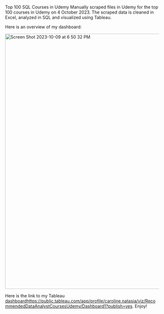 Top 100 SQL Courses in Udemy
Manually scraped files in Udemy for the top 100 courses in Udemy on 4 October 2023. The scraped data is cleaned in Excel, analyzed in SQL and visualized using Tableau. 

Here is an overview of my dashboard:

<img width="836" alt="Screen Shot 2023-10-09 at 6 50 32 PM" src="https://github.com/carolinenata/sql_udemy/assets/138493962/4bd46bda-6922-4bfa-9e1f-826052b62292">


Here is the link to my Tableau [dashboard](https://public.tableau.com/app/profile/caroline.natasia/viz/RecommendedDataAnalystCoursesUdemy/Dashboard1?publish=yes)https://public.tableau.com/app/profile/caroline.natasia/viz/RecommendedDataAnalystCoursesUdemy/Dashboard1?publish=yes. Enjoy!
